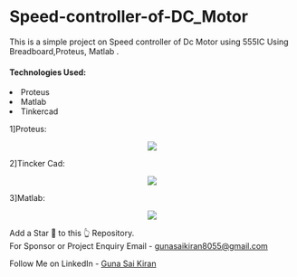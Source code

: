 # Speed-controller-of-DC_Motor
This is a simple project on Speed controller of Dc Motor using 555IC Using Breadboard,Proteus, Matlab .<br>


<h4>Technologies Used:</h4>
<li>Proteus</li>
<li>Matlab</li>
<li>Tinkercad</li>



1]Proteus:
<p align="center">
  <img src="https://github.com/Gunasaikiran/Speed-controller-of-DC_Motor/blob/main/Speed%20Controller%20Proteus.png" >
</p>



2]Tincker Cad:
<p align="center">
  <img src="https://github.com/Gunasaikiran/Speed-controller-of-DC_Motor/blob/main/Speed%20Controller%20Tincker Cad.png" >
</p>




3]Matlab:
<p align="center">
  <img src="https://github.com/Gunasaikiran/Speed-controller-of-DC_Motor/blob/main/Speed%20Controller%20Matlab.png" >
</p>

Add a Star 🌟 to this 👆 Repository.<br>
For Sponsor or Project Enquiry
Email - gunasaikiran8055@gmail.com

Follow Me on
LinkedIn - <a href="https://www.linkedin.com/in/guna-sai-kiran-b526a2220/">Guna Sai Kiran</a>
